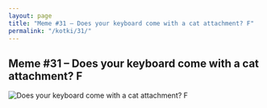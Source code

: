 ```yaml
---
layout: page
title: "Meme #31 – Does your keyboard come with a cat attachment? F"
permalink: "/kotki/31/"
---
```


## Meme #31 – Does your keyboard come with a cat attachment? F

![Does your keyboard come with a cat attachment? F](https://i.chzbgr.com/full/10441188608/hA9752E46/does-keyboard-come-with-cat-attachment-f)

